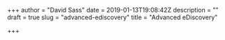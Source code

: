 +++
author = "David Sass"
date = 2019-01-13T19:08:42Z
description = ""
draft = true
slug = "advanced-ediscovery"
title = "Advanced eDiscovery"

+++




